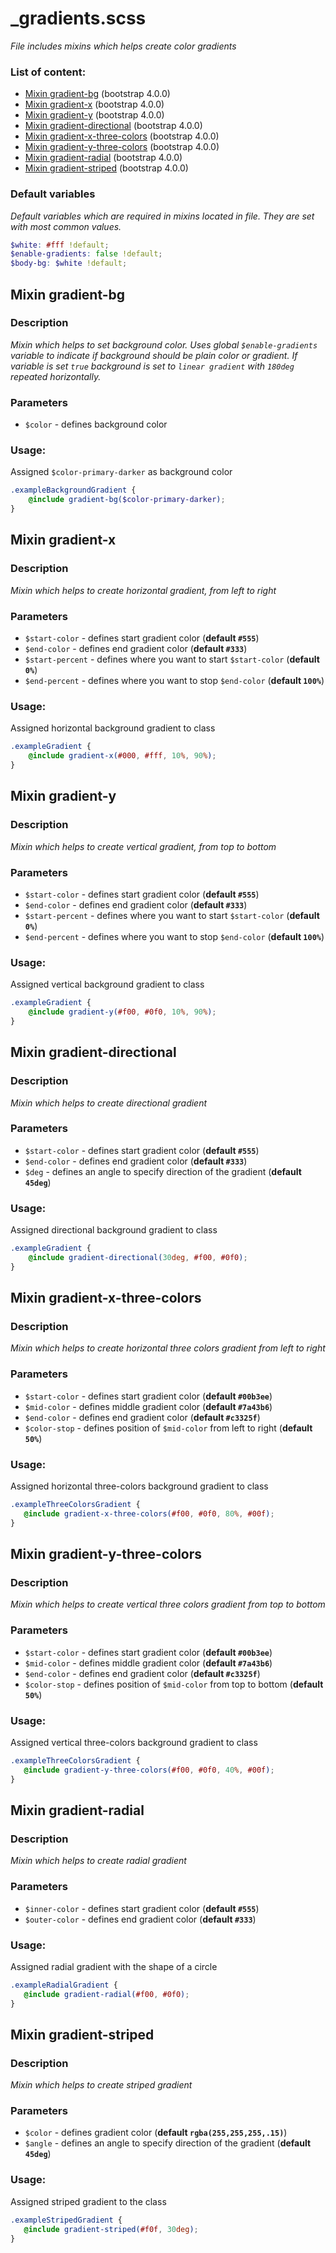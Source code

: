# _gradients.scss
_File includes mixins which helps create color gradients_

### List of content:

- [Mixin gradient-bg](#mixin-gradient-bg) (bootstrap 4.0.0)
- [Mixin gradient-x](#mixin-gradient-x) (bootstrap 4.0.0)
- [Mixin gradient-y](#mixin-gradient-y) (bootstrap 4.0.0)
- [Mixin gradient-directional](#mixin-gradient-directional) (bootstrap 4.0.0)
- [Mixin gradient-x-three-colors](#mixin-gradient-x-three-colors) (bootstrap 4.0.0)
- [Mixin gradient-y-three-colors](#mixin-gradient-y-three-colors) (bootstrap 4.0.0)
- [Mixin gradient-radial](#mixin-gradient-radial) (bootstrap 4.0.0)
- [Mixin gradient-striped](#mixin-gradient-striped) (bootstrap 4.0.0)


### Default variables
_Default variables which are required in mixins located in file. They are set with most common values._

```scss
$white: #fff !default;
$enable-gradients: false !default;
$body-bg: $white !default;
```

## Mixin gradient-bg

### Description
_Mixin which helps to set background color. Uses global `$enable-gradients` variable to indicate if background should
 be plain color or gradient. If variable is set `true` background is set to `linear gradient` with `180deg` repeated 
horizontally._

### Parameters
- `$color` - defines background color

### Usage: 
Assigned `$color-primary-darker` as background color

```scss
.exampleBackgroundGradient {
    @include gradient-bg($color-primary-darker);
}
```


## Mixin gradient-x

### Description
_Mixin which helps to create horizontal gradient, from left to right_

### Parameters
- `$start-color` - defines start gradient color (**default `#555`**)
- `$end-color` - defines end gradient color (**default `#333`**)
- `$start-percent` - defines  where you want to start `$start-color` (**default `0%`**)
- `$end-percent` - defines  where you want to stop `$end-color` (**default `100%`**)

### Usage: 
Assigned horizontal background gradient to class

```scss
.exampleGradient {
    @include gradient-x(#000, #fff, 10%, 90%);
}
```


## Mixin gradient-y

### Description
_Mixin which helps to create vertical gradient, from top to bottom_

### Parameters
- `$start-color` - defines start gradient color (**default `#555`**)
- `$end-color` - defines end gradient color (**default `#333`**)
- `$start-percent` - defines  where you want to start `$start-color` (**default `0%`**)
- `$end-percent` - defines  where you want to stop `$end-color` (**default `100%`**)

### Usage: 
Assigned vertical background gradient to class

```scss
.exampleGradient {
    @include gradient-y(#f00, #0f0, 10%, 90%);
}
```


## Mixin gradient-directional

### Description
_Mixin which helps to create directional gradient_

### Parameters
- `$start-color` - defines start gradient color (**default `#555`**)
- `$end-color` - defines end gradient color (**default `#333`**)
- `$deg` - defines an angle to specify direction of the gradient (**default `45deg`**)

### Usage: 
Assigned directional background gradient to class

```scss
.exampleGradient {
    @include gradient-directional(30deg, #f00, #0f0);
}
```


## Mixin gradient-x-three-colors

### Description
_Mixin which helps to create horizontal three colors gradient from left to right_

### Parameters
- `$start-color` - defines start gradient color (**default `#00b3ee`**)
- `$mid-color` - defines middle gradient color (**default `#7a43b6`**)
- `$end-color` - defines end gradient color (**default `#c3325f`**)
- `$color-stop` - defines position of `$mid-color` from left to right (**default `50%`**)

### Usage: 
Assigned horizontal three-colors background gradient to class

```scss
.exampleThreeColorsGradient {
   @include gradient-x-three-colors(#f00, #0f0, 80%, #00f);
}
```


## Mixin gradient-y-three-colors

### Description
_Mixin which helps to create vertical three colors gradient from top to bottom_

### Parameters
- `$start-color` - defines start gradient color (**default `#00b3ee`**)
- `$mid-color` - defines middle gradient color (**default `#7a43b6`**)
- `$end-color` - defines end gradient color (**default `#c3325f`**)
- `$color-stop` - defines position of `$mid-color` from top to bottom (**default `50%`**)

### Usage: 
Assigned vertical three-colors background gradient to class

```scss
.exampleThreeColorsGradient {
   @include gradient-y-three-colors(#f00, #0f0, 40%, #00f);
}
```


## Mixin gradient-radial

### Description
_Mixin which helps to create radial gradient_

### Parameters
- `$inner-color` - defines start gradient color (**default `#555`**)
- `$outer-color` - defines end gradient color (**default `#333`**)

### Usage: 
Assigned radial gradient with the shape of a circle

```scss
.exampleRadialGradient {
   @include gradient-radial(#f00, #0f0);
}
```


## Mixin gradient-striped

### Description
_Mixin which helps to create striped gradient_

### Parameters
- `$color` - defines gradient color (**default `rgba(255,255,255,.15)`**)
- `$angle` - defines an angle to specify direction of the gradient (**default `45deg`**)

### Usage: 
Assigned striped gradient to the class

```scss
.exampleStripedGradient {
   @include gradient-striped(#f0f, 30deg);
}
```
